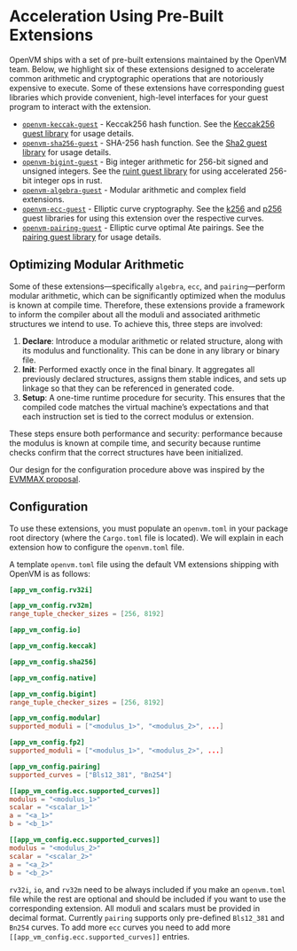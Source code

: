 # Acceleration Using Pre-Built Extensions

OpenVM ships with a set of pre-built extensions maintained by the OpenVM team. Below, we highlight six of these extensions designed to accelerate common arithmetic and cryptographic operations that are notoriously expensive to execute. Some of these extensions have corresponding guest libraries which provide convenient, high-level interfaces for your guest program to interact with the extension.

- [`openvm-keccak-guest`](./keccak.md) - Keccak256 hash function. See the [Keccak256 guest library](../guest-libs/keccak256.md) for usage details.
- [`openvm-sha256-guest`](./sha256.md) - SHA-256 hash function. See the [Sha2 guest library](../guest-libs/sha2.md) for usage details.
- [`openvm-bigint-guest`](./bigint.md) - Big integer arithmetic for 256-bit signed and unsigned integers. See the [ruint guest library](../guest-libs/ruint.md) for using accelerated 256-bit integer ops in rust.
- [`openvm-algebra-guest`](./algebra.md) - Modular arithmetic and complex field extensions.
- [`openvm-ecc-guest`](./ecc.md) - Elliptic curve cryptography. See the [k256](../guest-libs/k256.md) and [p256](../guest-libs/p256.md) guest libraries for using this extension over the respective curves.
- [`openvm-pairing-guest`](./pairing.md) - Elliptic curve optimal Ate pairings. See the [pairing guest library](../guest-libs/pairing.md) for usage details.

## Optimizing Modular Arithmetic

Some of these extensions—specifically `algebra`, `ecc`, and `pairing`—perform modular arithmetic, which can be significantly optimized when the modulus is known at compile time.  Therefore, these extensions provide a framework to inform the compiler about all the moduli and associated arithmetic structures we intend to use. To achieve this, three steps are involved:

1. **Declare**: Introduce a modular arithmetic or related structure, along with its modulus and functionality. This can be done in any library or binary file.
2. **Init**: Performed exactly once in the final binary. It aggregates all previously declared structures, assigns them stable indices, and sets up linkage so that they can be referenced in generated code.
3. **Setup**: A one-time runtime procedure for security. This ensures that the compiled code matches the virtual machine’s expectations and that each instruction set is tied to the correct modulus or extension.

These steps ensure both performance and security: performance because the modulus is known at compile time, and security because runtime checks confirm that the correct structures have been initialized.

Our design for the configuration procedure above was inspired by the [EVMMAX proposal](https://github.com/jwasinger/EIPs/blob/evmmax-2/EIPS/eip-6601.md).

## Configuration

To use these extensions, you must populate an `openvm.toml` in your package root directory (where the `Cargo.toml` file is located).
We will explain in each extension how to configure the `openvm.toml` file.

A template `openvm.toml` file using the default VM extensions shipping with OpenVM is as follows:

```toml
[app_vm_config.rv32i]

[app_vm_config.rv32m]
range_tuple_checker_sizes = [256, 8192]

[app_vm_config.io]

[app_vm_config.keccak]

[app_vm_config.sha256]

[app_vm_config.native]

[app_vm_config.bigint]
range_tuple_checker_sizes = [256, 8192]

[app_vm_config.modular]
supported_moduli = ["<modulus_1>", "<modulus_2>", ...]

[app_vm_config.fp2]
supported_moduli = ["<modulus_1>", "<modulus_2>", ...]

[app_vm_config.pairing]
supported_curves = ["Bls12_381", "Bn254"]

[[app_vm_config.ecc.supported_curves]]
modulus = "<modulus_1>"
scalar = "<scalar_1>"
a = "<a_1>"
b = "<b_1>"

[[app_vm_config.ecc.supported_curves]]
modulus = "<modulus_2>"
scalar = "<scalar_2>"
a = "<a_2>"
b = "<b_2>"
```

`rv32i`, `io`, and `rv32m` need to be always included if you make an `openvm.toml` file while the rest are optional and should be included if you want to use the corresponding extension.
All moduli and scalars must be provided in decimal format. Currently `pairing` supports only pre-defined `Bls12_381` and `Bn254` curves. To add more `ecc` curves you need to add more `[[app_vm_config.ecc.supported_curves]]` entries.
